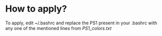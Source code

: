 # How to apply?

To apply, edit ~/.bashrc and replace the PS1 present in your .bashrc with any one of the mentioned lines from _PS1_colors.txt_
